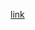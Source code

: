
[link](https://www.figma.com/file/bJ1zR7MlDRDOfTNTnyE7F2/Lab_05_a?type=design&node-id=95-63&mode=design&t=CS1o1bcMctrlNCkm-0)
